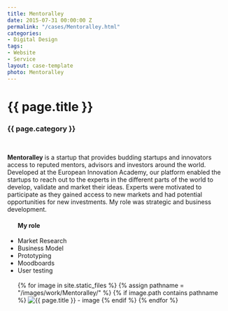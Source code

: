 ```yaml
---
title: Mentoralley
date: 2015-07-31 00:00:00 Z
permalink: "/cases/Mentoralley.html"
categories:
- Digital Design
tags:
- Website
- Service
layout: case-template 
photo: Mentoralley
---
```


<div class="main-column">
<h1>{{ page.title }}</h1>
<h3>{{ page.category }}</h3>
<br>
<p>
<strong>Mentoralley</strong> is a startup that provides budding startups and innovators access to reputed mentors, advisors and investors around the world. Developed at the European Innovation Academy, our platform enabled the startups to reach out to the experts in the different parts of the world to develop, validate and market their ideas. Experts were motivated to participate as they gained access to new markets and had potential opportunities for new investments. My role was strategic and business development. 
</p>
</div>

<div class="side-column">
<ul>
<h4> My role </h4>
<li>Market Research</li>    
<li>Business Model</li>
<li>Prototyping</li>
<li>Moodboards</li>
<li>User testing</li>
<br>

<div class="gallery">
{% for image in site.static_files %}
{% assign pathname = "/images/work/Mentoralley/" %}
{% if image.path contains pathname %}
<img src="{{ site.baseurl }}{{ image.path }}" alt="{{ page.title }} - image" class="gallery-item">
{% endif %}
{% endfor %}